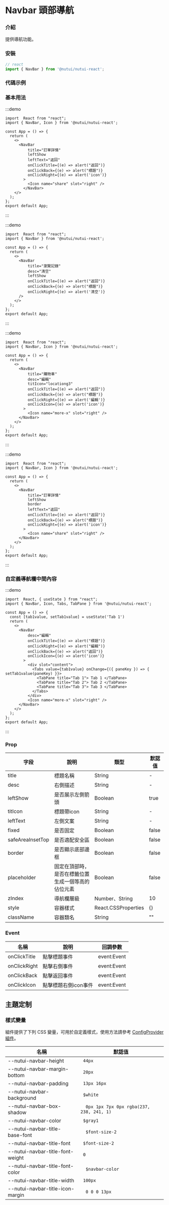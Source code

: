 # Navbar 頭部導航

### 介紹 


提供導航功能。

### 安裝

```ts
// react
import { NavBar } from '@nutui/nutui-react';

```

### 代碼示例

### 基本用法

:::demo
```tsx
import  React from "react";
import { NavBar, Icon } from '@nutui/nutui-react';

const App = () => {
  return ( 
    <>   
      <NavBar
          title="訂單詳情"
          leftShow
          leftText="返回"
          onClickTitle={(e) => alert("返回")}
          onClickBack={(e) => alert("標題")}
          onClickRight={(e) => alert('icon')}
        >
          <Icon name="share" slot="right" />
        </NavBar>
    </>
  );
};  
export default App;

```
:::

:::demo
```tsx
import  React from "react";
import { NavBar } from '@nutui/nutui-react';

const App = () => {
  return ( 
    <>   
      <NavBar
          title="瀏覽記錄"
          desc="清空"
          leftShow
          onClickTitle={(e) => alert("返回")}
          onClickBack={(e) => alert("標題")}
          onClickRight={(e) => alert('清空')}
      />
    </>
  );
};  
export default App;

```
:::

:::demo
```tsx
import  React from "react";
import { NavBar, Icon } from '@nutui/nutui-react';

const App = () => {
  return ( 
    <>   
      <NavBar
          title="購物車"
          desc="編輯"
          titIcon="locationg3"
          onClickTitle={(e) => alert("返回")}
          onClickBack={(e) => alert("標題")}
          onClickRight={(e) => alert('編輯')}
          onClickIcon={(e) => alert('icon')}
        >
          <Icon name="more-x" slot="right" />
      </NavBar>
    </>
  );
};  
export default App;

```
:::

:::demo
```tsx
import  React from "react";
import { NavBar, Icon } from '@nutui/nutui-react';

const App = () => {
  return ( 
    <>
      <NavBar
          title="訂單詳情"
          leftShow
          border
          leftText="返回"
          onClickTitle={(e) => alert("返回")}
          onClickBack={(e) => alert("標題")}
          onClickRight={(e) => alert('icon')}
        >
          <Icon name="share" slot="right" />
      </NavBar>
    </>
  );
};  
export default App;

```
:::


### 自定義導航欄中間內容

:::demo
```tsx
import  React, { useState } from "react";
import { NavBar, Icon, Tabs, TabPane } from '@nutui/nutui-react';

const App = () => {
  const [tab1value, setTab1value] = useState('Tab 1')
  return ( 
    <>   
      <NavBar
          desc="編輯"
          onClickTitle={(e) => alert("標題")}
          onClickRight={(e) => alert("編輯")}
          onClickBack={(e) => alert("返回")}
          onClickIcon={(e) => alert('icon')}
        >
          <div slot="content">
            <Tabs value={tab1value} onChange={({ paneKey }) => { setTab1value(paneKey) }}>
              <TabPane title="Tab 1"> Tab 1 </TabPane>
              <TabPane title="Tab 2"> Tab 2 </TabPane>
              <TabPane title="Tab 3"> Tab 3 </TabPane>
            </Tabs>
          </div>
          <Icon name="more-x" slot="right" />
      </NavBar>
    </>
  );
};  
export default App;

```
:::

### Prop  

| 字段            | 說明                                                                                           | 類型    | 默認值  |
|-----------------|------------------------------------------------------------------------------------------------|---------|---------|
| title           | 標題名稱                                                                                       | String  | -       |
| desc            | 右側描述                                                                                       | String  | -       |
| leftShow        | 是否展示左側箭頭                                                                              | Boolean | true   |
| titIcon         | 標題帶icon                                                         | String  | -       |   
| leftText         | 左側文案                                                         | String  | -       |  
| fixed         | 是否固定                                                         | Boolean  | false       |   
| safeAreaInsetTop         | 是否適配安全區                                                         | Boolean  | false       |   
| border         | 是否顯示底部邊框                                      | Boolean  | false    | 
| placeholder         | 固定在頂部時，是否在標籤位置生成一個等高的佔位元素           | Boolean  | false    |
| zIndex         | 導航欄層級           | Number、String  | 10    |
| style         | 容器樣式           | React.CSSProperties  | {}    |
| className         | 容器類名           | String  | ""    |                                         

### Event
| 名稱  | 說明     | 回調參數    |
|-------|----------|-------------|
| onClickTitle | 點擊標題事件 | event:Event |
| onClickRight | 點擊右側事件 | event:Event |
| onClickBack | 點擊返回事件 | event:Event |
| onClickIcon | 點擊標題右側icon事件 | event:Event |

## 主題定制

### 樣式變量

組件提供了下列 CSS 變量，可用於自定義樣式，使用方法請參考 [ConfigProvider 組件](#/zh-CN/component/configprovider)。

| 名稱 | 默認值 |
| --- | --- |
| --nutui-navbar-height | ` 44px` |
| --nutui-navbar-margin-bottom | ` 20px` |
| --nutui-navbar-padding | ` 13px 16px` |
| --nutui-navbar-background | ` $white` |
| --nutui-navbar-box-shadow | `  0px 1px 7px 0px rgba(237, 238, 241, 1)` |
| --nutui-navbar-color | ` $gray1` |
| --nutui-navbar-title-base-font | `  $font-size-2` |
| --nutui-navbar-title-font | ` $font-size-2` |
| --nutui-navbar-title-font-weight | ` 0` |
| --nutui-navbar-title-font-color | `  $navbar-color` |
| --nutui-navbar-title-width | ` 100px` |
| --nutui-navbar-title-icon-margin | `  0 0 0 13px` |
